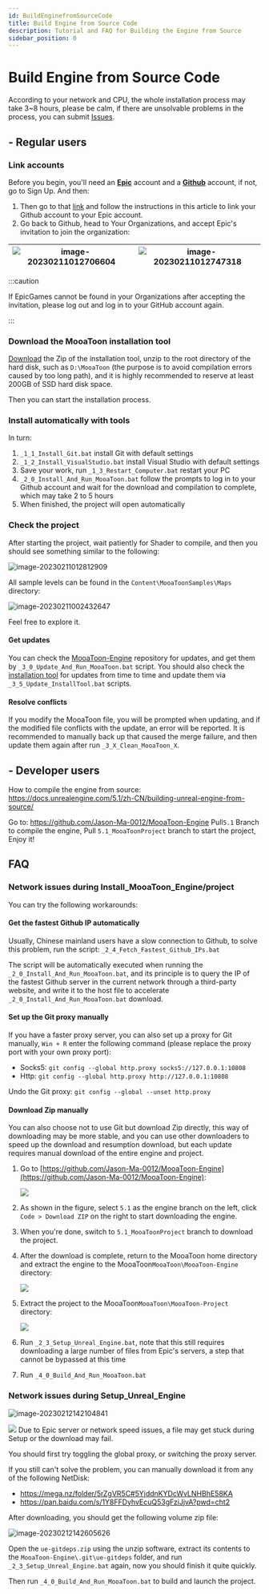 ```yaml
---
id: BuildEnginefromSourceCode
title: Build Engine from Source Code
description: Tutorial and FAQ for Building the Engine from Source
sidebar_position: 0
---
```


# Build Engine from Source Code

According to your network and CPU, the whole installation process may take 3~8 hours, please be calm, if there are unsolvable problems in the process, you can submit [Issues](https://github.com/JasonMa0012/MooaToon/issues/new).

## - Regular users

### Link accounts

Before you begin, you'll need an [**Epic**](https://www.unrealengine.com/) account and a [**Github**](https://github.com/) account, if not, go to Sign Up. And then:

1.  Then go to that [link](https://www.unrealengine.com/zh-CN/blog/updated-authentication-process-for-connecting-epic-github-accounts) and follow the instructions in this article to link your Github account to your Epic account.
2.  Go back to Github, head to Your Organizations, and accept Epic's invitation to join the organization:

   | ![image-20230211012706604](./assets/image-20230211012706604.png) | ![image-20230211012747318](./assets/image-20230211012747318.png) |
   | ------------------------------------------------------------ | ------------------------------------------------------------ |

:::caution

If EpicGames cannot be found in your Organizations after accepting the invitation, please log out and log in to your GitHub account again.

:::

### Download the MooaToon installation tool

[Download](https://github.com/JasonMa0012/MooaToon/archive/refs/heads/main.zip) the Zip of the installation tool, unzip to the root directory of the hard disk, such as `D:\MooaToon` (the purpose is to avoid compilation errors caused by too long path), and it is highly recommended to reserve at least 200GB of SSD hard disk space.

Then you can start the installation process.

### Install automatically with tools

In turn:

1. `_1_1_Install_Git.bat` install Git with default settings
2. `_1_2_Install_VisualStudio.bat` install Visual Studio with default settings
3. Save your work, run `_1_3_Restart_Computer.bat` restart your PC
5. `_2_0_Install_And_Run_MooaToon.bat` follow the prompts to log in to your Github account and wait for the download and compilation to complete, which may take 2 to 5 hours
6. When finished, the project will open automatically

### Check the project

After starting the project, wait patiently for Shader to compile, and then you should see something similar to the following:

![image-20230211012812909](./assets/image-20230211012812909.png)

All sample levels can be found in the `Content\MooaToonSamples\Maps` directory:

![image-20230211002432647](./assets/image-20230211002432647.png)

Feel free to explore it.

#### Get updates

You can check the [MooaToon-Engine](https://github.com/Jason-Ma-0012/MooaToon-Engine) repository for updates, and get them by `_3_0_Update_And_Run_MooaToon.bat` script. You should also check the [installation tool](https://github.com/JasonMa0012/MooaToon) for updates from time to time and update them via `_3_5_Update_InstallTool.bat` scripts.

#### Resolve conflicts

If you modify the MooaToon file, you will be prompted when updating, and if the modified file conflicts with the update, an error will be reported. It is recommended to manually back up that caused the merge failure, and then update them again after run `_3_X_Clean_MooaToon_X`.

## - Developer users

How to compile the engine from source: https://docs.unrealengine.com/5.1/zh-CN/building-unreal-engine-from-source/ 

Go to: https://github.com/Jason-Ma-0012/MooaToon-Engine Pull`5.1` Branch to compile the engine, Pull `5.1_MooaToonProject` branch to start the project, Enjoy it!

## FAQ

### Network issues during Install_MooaToon_Engine/project

You can try the following workarounds:

#### Get the fastest Github IP automatically

Usually, Chinese mainland users have a slow connection to Github, to solve this problem, run the script: `_2_4_Fetch_Fastest_Github_IPs.bat`

The script will be automatically executed when running the `_2_0_Install_And_Run_MooaToon.bat`, and its principle is to query the IP of the fastest Github server in the current network through a third-party website, and write it to the host file to accelerate `_2_0_Install_And_Run_MooaToon.bat` download.
#### Set up the Git proxy manually

If you have a faster proxy server, you can also set up a proxy for Git manually, `Win + R` enter the following command (please replace the proxy port with your own proxy port):

- Socks5: `git config --global http.proxy socks5://127.0.0.1:10808`
- Http: `git config --global http.proxy http://127.0.0.1:10808`

Undo the Git proxy: `git config --global --unset http.proxy`
#### Download Zip manually

You can also choose not to use Git but download Zip directly, this way of downloading may be more stable, and you can use other downloaders to speed up the download and resumption download, but each update requires manual download of the entire engine and project.

1. Go to [https://github.com/Jason-Ma-0012/MooaToon-Engine](https://github.com/Jason-Ma-0012/MooaToon-Engine):

   ![](./assets/image-20230211002346396.png)

2. As shown in the figure, select `5.1` as the engine branch on the left, click `Code > Download ZIP` on the right to start downloading the engine.

3. When you're done, switch to `5.1_MooaToonProject` branch to download the project.

4. After the download is complete, return to the MooaToon home directory and extract the engine to the MooaToon`MooaToon\MooaToon-Engine` directory:

   ![](./assets/image-20230211002402855.png)

5. Extract the project to the MooaToon`MooaToon\MooaToon-Project` directory:

   ![](./assets/image-20230211002410545.png)

6. Run `_2_3_Setup_Unreal_Engine.bat`, note that this still requires downloading a large number of files from Epic's servers, a step that cannot be bypassed at this time

7. Run `_4_0_Build_And_Run_MooaToon.bat`

### Network issues during Setup_Unreal_Engine

![image-20230212142104841](./assets/image-20230212142104841.png)

![](./assets/image-20230211002416094.png)
Due to Epic server or network speed issues, a file may get stuck during Setup or the download may fail. 

You should first try toggling the global proxy, or switching the proxy server.

If you still can't solve the problem, you can manually download it from any of the following NetDisk:

- https://mega.nz/folder/5rZgVR5C#5YjddnKYDcWvLNHBhE58KA
- https://pan.baidu.com/s/1Y8FFDyhvEcuQ53gFziJjvA?pwd=cht2

After downloading, you should get the following volume zip file:

![image-20230212142605626](./assets/image-20230212142605626.png)

Open the `ue-gitdeps.zip` using the unzip software, extract its contents to the `MooaToon-Engine\.git\ue-gitdeps` folder, and run `_2_3_Setup_Unreal_Engine.bat` again, now you should finish it quite quickly.

Then run `_4_0_Build_And_Run_MooaToon.bat` to build and launch the project.



